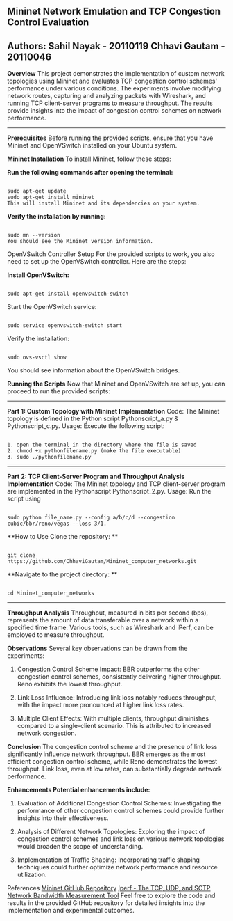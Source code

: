 **Mininet Network Emulation and TCP Congestion Control Evaluation**
------------------------------------------------------------------------------------------------------------------------------------------------------------------------------------------------------------
Authors:
**Sahil Nayak - 20110119
Chhavi Gautam - 20110046**
------------------------------------------------------------------------------------------------------------------------------------------------------------------------------------------
**Overview**
This project demonstrates the implementation of custom network topologies using Mininet and evaluates TCP congestion control schemes' performance under various conditions. The experiments involve modifying network routes, capturing and analyzing packets with Wireshark, and running TCP client-server programs to measure throughput. The results provide insights into the impact of congestion control schemes on network performance.

_____________________________________________________________________________________________________________________________________________________________________________
**Prerequisites**
Before running the provided scripts, ensure that you have Mininet and OpenVSwitch installed on your Ubuntu system.

**Mininet Installation**
To install Mininet, follow these steps:

**Run the following commands after opening the terminal:**

<pre><code>
sudo apt-get update
sudo apt-get install mininet
This will install Mininet and its dependencies on your system.
</code></pre>

**Verify the installation by running:**
<pre><code>
sudo mn --version
You should see the Mininet version information.
</code></pre>
OpenVSwitch Controller Setup
For the provided scripts to work, you also need to set up the OpenVSwitch controller. Here are the steps:

**Install OpenVSwitch:**
<pre><code>
sudo apt-get install openvswitch-switch
</code></pre>
Start the OpenVSwitch service:
<pre><code>
sudo service openvswitch-switch start
</code></pre>
Verify the installation:
<pre><code>
sudo ovs-vsctl show
</code></pre>
You should see information about the OpenVSwitch bridges.

**Running the Scripts**
Now that Mininet and OpenVSwitch are set up, you can proceed to run the provided scripts:
_____________________________________________________________________________________________________________________________________________________________________________
**Part 1: Custom Topology with Mininet
Implementation**
Code: The Mininet topology is defined in the Python script Pythonscript_a.py & Pythonscript_c.py.
Usage: 
Execute the following script:
<pre><code>
1. open the terminal in the directory where the file is saved
2. chmod +x pythonfilename.py (make the file executable)
3. sudo ./pythonfilename.py
</code></pre>

_____________________________________________________________________________________________________________________________________________________________________________
**Part 2: TCP Client-Server Program and Throughput Analysis
Implementation**
Code: The Mininet topology and TCP client-server program are implemented in the Pythonscript Pythonscript_2.py.
Usage: Run the script using 
<pre><code>
sudo python file_name.py --config a/b/c/d --congestion cubic/bbr/reno/vegas --loss 3/1.
</code></pre>

**How to Use
Clone the repository: **
<pre><code>
git clone https://github.com/ChhaviGautam/Mininet_computer_networks.git
</code></pre>
**Navigate to the project directory: **
<pre><code>
cd Mininet_computer_networks
</code></pre>

________________________________________________________________________________________________________________________________________________________________________________________________________________
**Throughput Analysis**
Throughput, measured in bits per second (bps), represents the amount of data transferable over a network within a specified time frame. Various tools, such as Wireshark and iPerf, can be employed to measure throughput.

**Observations**
Several key observations can be drawn from the experiments:

1. Congestion Control Scheme Impact:
BBR outperforms the other congestion control schemes, consistently delivering higher throughput. Reno exhibits the lowest throughput.

2. Link Loss Influence:
Introducing link loss notably reduces throughput, with the impact more pronounced at higher link loss rates.

3. Multiple Client Effects:
With multiple clients, throughput diminishes compared to a single-client scenario. This is attributed to increased network congestion.

**Conclusion**
The congestion control scheme and the presence of link loss significantly influence network throughput. BBR emerges as the most efficient congestion control scheme, while Reno demonstrates the lowest throughput. Link loss, even at low rates, can substantially degrade network performance.

**Enhancements
Potential enhancements include:**

1. Evaluation of Additional Congestion Control Schemes:
Investigating the performance of other congestion control schemes could provide further insights into their effectiveness.

2. Analysis of Different Network Topologies:
Exploring the impact of congestion control schemes and link loss on various network topologies would broaden the scope of understanding.

3. Implementation of Traffic Shaping:
Incorporating traffic shaping techniques could further optimize network performance and resource utilization.

References
[Mininet GitHub Repository](https://github.com/mininet/mininet)
[Iperf - The TCP, UDP, and SCTP Network Bandwidth Measurement Tool](https://iperf.fr/)
Feel free to explore the code and results in the provided GitHub repository for detailed insights into the implementation and experimental outcomes.
